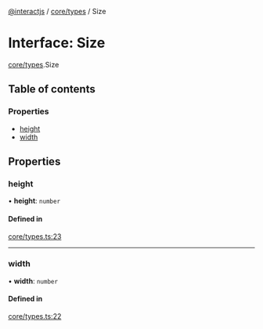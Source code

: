 [@interactjs](../README.md) / [core/types](../modules/core_types.md) / Size

# Interface: Size

[core/types](../modules/core_types.md).Size

## Table of contents

### Properties

- [height](core_types.Size.md#height)
- [width](core_types.Size.md#width)

## Properties

### height

• **height**: `number`

#### Defined in

[core/types.ts:23](https://github.com/ehtick/interact.js/blob/d3d4746/packages/@interactjs/core/types.ts#L23)

___

### width

• **width**: `number`

#### Defined in

[core/types.ts:22](https://github.com/ehtick/interact.js/blob/d3d4746/packages/@interactjs/core/types.ts#L22)

